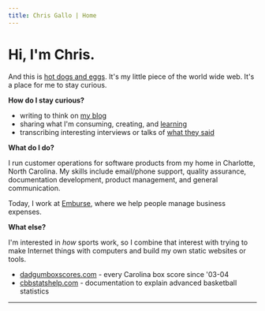 ```yaml
---
title: Chris Gallo | Home
---
```


# Hi, I'm Chris.

And this is [hot dogs and eggs](/manifesto). It's my little piece of the
world wide web. It's a place for me to stay curious.

**How do I stay curious?**

- writing to think on [my blog](https://blog.hotdogsandeggs.com)
- sharing what I'm consuming, creating, and [learning](/learn/)
- transcribing interesting interviews or talks of [what they said](https://people.hotdogsandeggs.com/)

**What do I do?**

I run customer operations for software products from my home in Charlotte, North Carolina. My skills include email/phone support, quality assurance, documentation development, product management, and general communication. 

Today, I work at [Emburse](https://www.emburse.com/), where we help people manage business expenses. 

**What else?**

I'm interested in *how* sports work, so I combine that interest with trying to make Internet things with computers and build my own static websites or tools. 

- [dadgumboxscores.com](http://dadgumboxscores.com/) - every Carolina box score since '03-04
- [cbbstatshelp.com](https://cbbstatshelp.com/) - documentation to explain advanced basketball statistics 


* * * 
